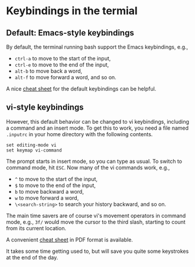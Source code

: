 # Keybindings in the termial

## Default: Emacs-style keybindings

By default, the terminal running bash support the Emacs keybindings, e.g.,
  * `ctrl-a` to move to the start of the input,
  * `ctrl-e` to move to the end of the input,
  * `alt-b` to move back a word,
  * `alt-f` to move forward a word, and so on.

A nice [cheat sheet](https://github.com/fliptheweb/bash-shortcuts-cheat-sheet) for the default keybindings can be helpful.


## vi-style keybindings

However, this default behavior can be changed to vi keybindings, including
a command and an insert mode.  To get this to work, you need a file
named `.inputrc` in your home directory with the following contents.
```
set editing-mode vi
set keymap vi-command
```

The prompt starts in insert mode, so you can type as usual.  To switch to
command mode, hit `ESC`. Now many of the vi commands work, e.g.,
  * `^` to move to the start of the input,
  * `$` to move to the end of the input,
  * `b` to move backward a word,
  * `w` to move forward a word,
  * `\<search-string>` to search your history backward, and so on.

The main time savers are of course vi's movement operators in
command mode, e.g., `3f/` would move the cursor to the third slash,
starting to count from its current location.

A convenient [cheat sheet](http://www.catonmat.net/download/bash-vi-editing-mode-cheat-sheet.pdf) in PDF format is available.

It takes some time getting used to, but will save you quite some keystrokes
at the end of the day.
